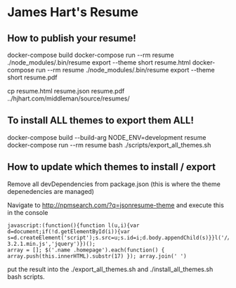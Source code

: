 # James Hart's Resume

## How to publish your resume!


docker-compose build
docker-compose run --rm resume ./node_modules/.bin/resume export --theme short resume.html
docker-compose run --rm resume ./node_modules/.bin/resume export --theme short resume.pdf

cp resume.html resume.json resume.pdf ../hjhart.com/middleman/source/resumes/

## To install ALL themes to export them ALL!

docker-compose build --build-arg NODE_ENV=development resume
docker-compose run --rm resume bash ./scripts/export_all_themes.sh

## How to update which themes to install / export

Remove all devDependencies from package.json (this is where the theme depenedencies are managed)

Navigate to http://npmsearch.com/?q=jsonresume-theme and execute this in the console

```
javascript:(function(){function l(u,i){var d=document;if(!d.getElementById(i)){var s=d.createElement('script');s.src=u;s.id=i;d.body.appendChild(s)}}l('//code.jquery.com/jquery-3.2.1.min.js','jquery')})();
array = []; $('.name .homepage').each(function() { array.push(this.innerHTML).substr(17) }); array.join(' ')
```

put the result into the ./export_all_themes.sh and ./install_all_themes.sh bash scripts.
